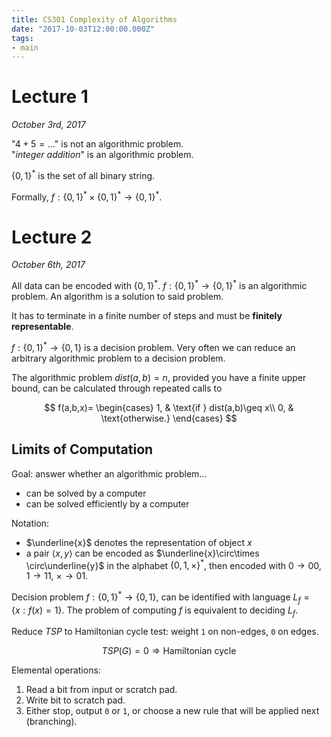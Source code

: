 ```yaml
---
title: CS301 Complexity of Algorithms
date: "2017-10-03T12:00:00.000Z"
tags:
- main
---
```


# Lecture 1
*October 3rd, 2017*

"$4 + 5 = ...$" is not an algorithmic problem.  
"*integer addition*" is an algorithmic problem.

$\{0,1\}^\ast$ is the set of all binary string.

Formally, $f : \{0,1\}^\ast \times \{0,1\}^\ast \rightarrow \{0,1\}^\ast$.

# Lecture 2
*October 6th, 2017*

All data can be encoded with $\{0,1\}^\ast$. $f : \{0,1\}^\ast \rightarrow
\{0,1\}^\ast$ is an algorithmic problem. An algorithm is a solution to said
problem.

It has to terminate in a finite number of steps and must be **finitely
representable**.

$f : \{0,1\}^\ast \rightarrow \{0,1\}$ is a decision problem. Very often we
can reduce an arbitrary algorithmic problem to a decision problem.

The algorithmic problem $dist(a, b) = n$, provided you have a finite upper
bound, can be calculated through repeated calls to

$$
f(a,b,x)= 
\begin{cases}
1, & \text{if } dist(a,b)\geq x\\
0, & \text{otherwise.}
\end{cases}
$$

## **Limits of Computation**

Goal: answer whether an algorithmic problem...
- can be solved by a computer
- can be solved efficiently by a computer

Notation:
- $\underline{x}$ denotes the representation of object $x$
- a pair $\langle x,y\rangle$ can be encoded as $\underline{x}\circ\times
  \circ\underline{y}$ in the alphabet $\{0,1,\times\}^\ast$, then encoded
  with $0\rightarrow 00$, $1\rightarrow 11$, $\times\rightarrow 01$.

Decision problem $f : \{0,1\}^\ast \rightarrow \{0,1\}$, can be identified
with language $L_f=\{x:f(x)=1\}$. The problem of computing $f$ is equivalent
to deciding $L_f$.

Reduce $TSP$ to Hamiltonian cycle test: weight `1` on non-edges, `0` on edges.

$$
TSP(G) = 0 \Rightarrow \text{Hamiltonian cycle}
$$

Elemental operations:

1. Read a bit from input or scratch pad.
2. Write bit to scratch pad.
3. Either stop, output `0` or `1`, or choose a new rule that will be applied
   next (branching).







